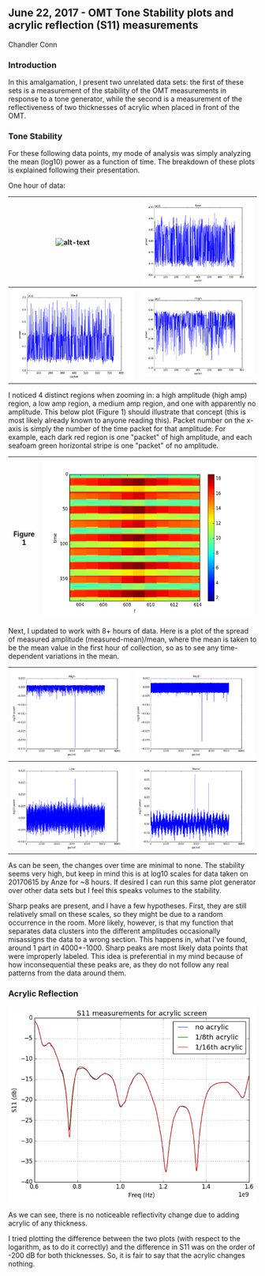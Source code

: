 ## June 22, 2017 - OMT Tone Stability plots and acrylic reflection (S11) measurements
Chandler Conn

### Introduction

In this amalgamation, I present two unrelated data sets: the first of these sets is a measurement of the stability of the OMT measurements in response to a tone generator, while the second is a measurement of the reflectiveness of two thicknesses of acrylic when placed in front of the OMT.

### Tone Stability

For these following data points, my mode of analysis was simply analyzing the mean (log10) power as a function of time. The breakdown of these plots is explained following their presentation.

One hour of data:

|![alt-text](../20170622_ToneStability_and_Acrylic/nolog_no.png)|![alt-text](../20170622_ToneStability_and_Acrylic/nolog_low.png)|
|----|----|
|![alt-text](../20170622_ToneStability_and_Acrylic/nolog_med.png)|![alt-text](../20170622_ToneStability_and_Acrylic/nolog_high.png)|

I noticed 4 distinct regions when zooming in: a high amplitude (high amp) region, a low amp region, a medium amp region, and one with apparently no amplitude. This below plot (Figure 1) should illustrate that concept (this is most likely already known to anyone reading this).
Packet number on the x-axis is simply the number of the time packet for that amplitude. For example, each dark red region is one "packet" of high amplitude, and each seafoam green horizontal stripe is one "packet" of no amplitude.

|Figure 1|![alt-text](../20170622_ToneStability_and_Acrylic/zoom.png)|
|:---:|:---:|


Next, I updated to work with 8+ hours of data. Here is a plot of the spread of measured amplitude (measured-mean)/mean, where the mean is taken to be the mean value in the first hour of collection, so as to see any time-dependent variations in the mean.

|![alt-text](../20170622_ToneStability_and_Acrylic/high_diffmean.png)|![alt-text](../20170622_ToneStability_and_Acrylic/med_diffmean.png)|
|:---:|:---:|
|![alt-text](../20170622_ToneStability_and_Acrylic/low_diffmean.png)|![alt-text](../20170622_ToneStability_and_Acrylic/no_diffmean.png)|

As can be seen, the changes over time are minimal to none. The stability seems very high, but keep in mind this is at log10 scales for data taken on 20170615 by Anze for ~8 hours. If desired I can run this same plot generator over other data sets but I feel this speaks volumes to the stability.

Sharp peaks are present, and I have a few hypotheses. First, they are still relatively small on these scales, so they might be due to a random occurrence in the room. More likely, however, is that my function that separates data clusters into the different amplitudes occasionally misassigns the data to a wrong section. This happens in, what I've found, around 1 part in 4000+-1000. Sharp peaks are most likely data points that were improperly labeled. This idea is preferential in my mind because of how inconsequential these peaks are, as they do not follow any real patterns from the data around them.

### Acrylic Reflection
![alt-text](../20170622_ToneStability_and_Acrylic/acrylic.png)

As we can see, there is no noticeable reflectivity change due to adding acrylic of any thickness.

I tried plotting the difference between the two plots (with respect to the logarithm, as to do it correctly) and the difference in S11 was on the order of -200 dB for both thicknesses. So, it is fair to say that the acrylic changes nothing.
